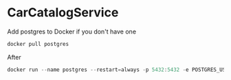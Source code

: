 # CarCatalogService

Add postgres to Docker if you don't have one
```powershell
docker pull postgres
```
After
```powershell
docker run --name postgres --restart=always -p 5432:5432 -e POSTGRES_USER=postgres -e POSTGRES_PASSWORD=postgres -e POSTGRES_DB=carcatalogservice -v postgresvolume:/var/lib/postgresql/data -d postgres
```
